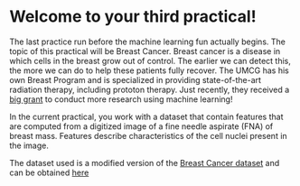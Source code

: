 # Welcome to your third practical!

The last practice run before the machine learning fun actually begins. The topic of this practical will be Breast Cancer. Breast cancer is a disease in which cells in the breast grow out of control. The earlier we can detect this, the more we can do to help these patients fully recover. The UMCG has his own Breast Program and is specialized in providing state-of-the-art radiation therapy, including prototon therapy. Just recently, they received a [big grant](https://umcgresearch.org/w/umcg-researchers-receive-kwf-grant-for-research-into-the-effect-of-immunotherapy-in-triple-negative-breast-cancer) to conduct more research using machine learning!

In the current practical, you work with a dataset that contain features that are computed from a digitized image of a fine needle aspirate (FNA) of breast mass. Features describe characteristics of the cell nuclei present in the image.

The dataset used is a modified version of the [Breast Cancer dataset](https://archive.ics.uci.edu/dataset/17/breast+cancer+wisconsin+diagnostic) and can be obtained [here](https://github.com/Alek050/big_data_practicals/tree/main/data/week_3)
